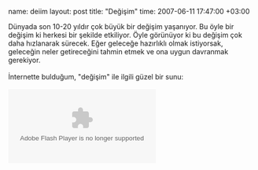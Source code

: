 name: deiim
layout: post
title: "Değişim"
time: 2007-06-11 17:47:00 +03:00

Dünyada son 10-20 yıldır çok büyük bir değişim yaşanıyor. Bu öyle bir değişim ki herkesi bir şekilde etkiliyor. Öyle görünüyor ki bu değişim çok daha hızlanarak sürecek. Eğer geleceğe hazırlıklı olmak istiyorsak, geleceğin neler getireceğini tahmin etmek ve ona uygun davranmak gerekiyor. <br /><br />İnternette bulduğum, "değişim" ile ilgili güzel bir sunu:<br /><br /><object type="application/x-shockwave-flash" data="https://s3.amazonaws.com:443/slideshare/ssplayer.swf?id=33834&doc=shift-happens-23665"><param name="movie" value="https://s3.amazonaws.com:443/slideshare/ssplayer.swf?id=33834&doc=shift-happens-23665" /></object>
